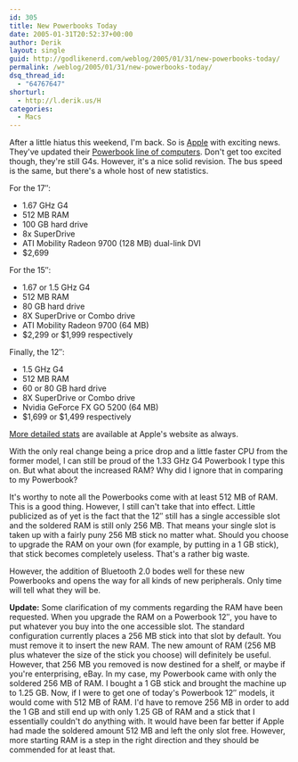 ```yaml
---
id: 305
title: New Powerbooks Today
date: 2005-01-31T20:52:37+00:00
author: Derik
layout: single
guid: http://godlikenerd.com/weblog/2005/01/31/new-powerbooks-today/
permalink: /weblog/2005/01/31/new-powerbooks-today/
dsq_thread_id:
  - "64767647"
shorturl:
  - http://l.derik.us/H
categories:
  - Macs
---
```

After a little hiatus this weekend, I'm back. So is [Apple](http://www.apple.com) with exciting news. They've updated their [Powerbook line of computers](http://www.apple.com/powerbook/). Don't get too excited though, they're still G4s. However, it's a nice solid revision. The bus speed is the same, but there's a whole host of new statistics.

For the 17&#8243;:

  * 1.67 GHz G4
  * 512 MB RAM
  * 100 GB hard drive
  * 8x SuperDrive
  * ATI Mobility Radeon 9700 (128 MB) dual-link DVI
  * $2,699

For the 15&#8243;:

  * 1.67 or 1.5 GHz G4
  * 512 MB RAM
  * 80 GB hard drive
  * 8X SuperDrive or Combo drive
  * ATI Mobility Radeon 9700 (64 MB)
  * $2,299 or $1,999 respectively

Finally, the 12&#8243;:

  * 1.5 GHz G4
  * 512 MB RAM
  * 60 or 80 GB hard drive
  * 8X SuperDrive or Combo drive
  * Nvidia GeForce FX GO 5200 (64 MB)
  * $1,699 or $1,499 respectively

[More detailed stats](http://www.apple.com/powerbook/specs.html) are available at Apple's website as always.

With the only real change being a price drop and a little faster CPU from the former model, I can still be proud of the 1.33 GHz G4 Powerbook I type this on. But what about the increased RAM? Why did I ignore that in comparing to my Powerbook?

It's worthy to note all the Powerbooks come with at least 512 MB of RAM. This is a good thing. However, I still can't take that into effect. Little publicized as of yet is the fact that the 12&#8243; still has a single accessible slot and the soldered RAM is still only 256 MB. That means your single slot is taken up with a fairly puny 256 MB stick no matter what. Should you choose to upgrade the RAM on your own (for example, by putting in a 1 GB stick), that stick becomes completely useless. That's a rather big waste.

However, the addition of Bluetooth 2.0 bodes well for these new Powerbooks and opens the way for all kinds of new peripherals. Only time will tell what they will be.

**Update:** Some clarification of my comments regarding the RAM have been requested. When you upgrade the RAM on a Powerbook 12&#8243;, you have to put whatever you buy into the one accessible slot. The standard configuration currently places a 256 MB stick into that slot by default. You must remove it to insert the new RAM. The new amount of RAM (256 MB plus whatever the size of the stick you choose) will definitely be useful. However, that 256 MB you removed is now destined for a shelf, or maybe if you're enterprising, eBay. In my case, my Powerbook came with only the soldered 256 MB of RAM. I bought a 1 GB stick and brought the machine up to 1.25 GB. Now, if I were to get one of today's Powerbook 12&#8243; models, it would come with 512 MB of RAM. I'd have to remove 256 MB in order to add the 1 GB and still end up with only 1.25 GB of RAM and a stick that I essentially couldn't do anything with. It would have been far better if Apple had made the soldered amount 512 MB and left the only slot free. However, more starting RAM is a step in the right direction and they should be commended for at least that.